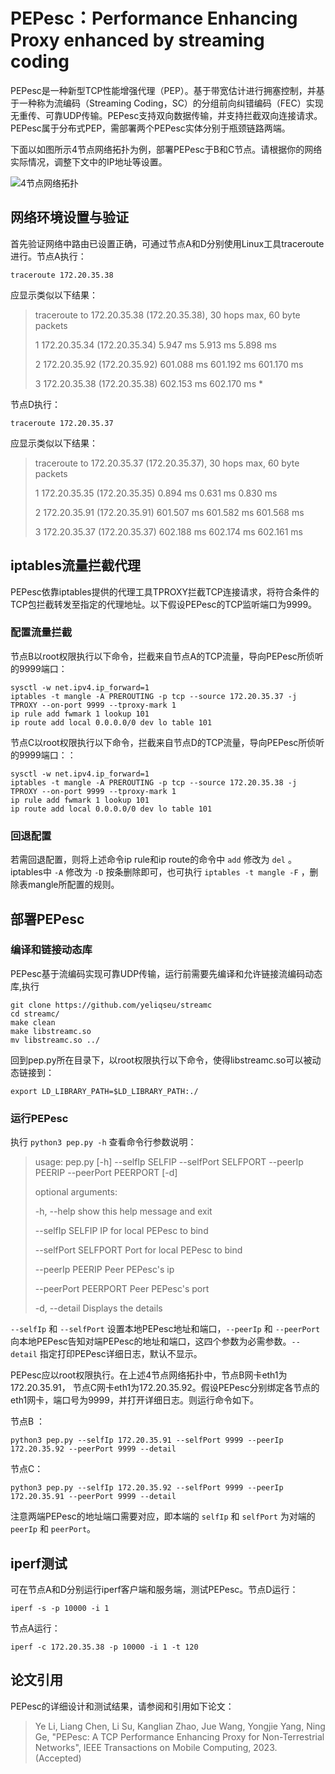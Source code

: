 # PEPesc：Performance Enhancing Proxy enhanced by streaming coding

PEPesc是一种新型TCP性能增强代理（PEP）。基于带宽估计进行拥塞控制，并基于一种称为流编码（Streaming Coding，SC）的分组前向纠错编码（FEC）实现无重传、可靠UDP传输。PEPesc支持双向数据传输，并支持拦截双向连接请求。PEPesc属于分布式PEP，需部署两个PEPesc实体分别于瓶颈链路两端。

下面以如图所示4节点网络拓扑为例，部署PEPesc于B和C节点。请根据你的网络实际情况，调整下文中的IP地址等设置。

![4节点网络拓扑](https://s2.loli.net/2022/08/20/PKbpVBHOykzQofg.jpg)

## 网络环境设置与验证
首先验证网络中路由已设置正确，可通过节点A和D分别使用Linux工具traceroute进行。节点A执行：

    traceroute 172.20.35.38

应显示类似以下结果：

> traceroute to 172.20.35.38 (172.20.35.38), 30 hops max, 60 byte packets
> 
>  1  172.20.35.34 (172.20.35.34)  5.947 ms  5.913 ms  5.898 ms
>  
>  2  172.20.35.92 (172.20.35.92)  601.088 ms  601.192 ms  601.170 ms
>  
>  3  172.20.35.38 (172.20.35.38)  602.153 ms  602.170 ms *

节点D执行：

    traceroute 172.20.35.37

应显示类似以下结果：

> traceroute to 172.20.35.37 (172.20.35.37), 30 hops max, 60 byte packets
> 
>  1  172.20.35.35 (172.20.35.35)  0.894 ms  0.631 ms  0.830 ms
>  
>  2  172.20.35.91 (172.20.35.91)  601.507 ms  601.582 ms  601.568 ms
>  
>  3  172.20.35.37 (172.20.35.37)  602.188 ms  602.174 ms  602.161 ms


## iptables流量拦截代理

PEPesc依靠iptables提供的代理工具TPROXY拦截TCP连接请求，将符合条件的TCP包拦截转发至指定的代理地址。以下假设PEPesc的TCP监听端口为9999。

### 配置流量拦截

节点B以root权限执行以下命令，拦截来自节点A的TCP流量，导向PEPesc所侦听的9999端口：

    sysctl -w net.ipv4.ip_forward=1
    iptables -t mangle -A PREROUTING -p tcp --source 172.20.35.37 -j TPROXY --on-port 9999 --tproxy-mark 1
    ip rule add fwmark 1 lookup 101
    ip route add local 0.0.0.0/0 dev lo table 101

节点C以root权限执行以下命令，拦截来自节点D的TCP流量，导向PEPesc所侦听的9999端口：：

    sysctl -w net.ipv4.ip_forward=1
    iptables -t mangle -A PREROUTING -p tcp --source 172.20.35.38 -j TPROXY --on-port 9999 --tproxy-mark 1
    ip rule add fwmark 1 lookup 101
    ip route add local 0.0.0.0/0 dev lo table 101

### 回退配置

若需回退配置，则将上述命令ip rule和ip route的命令中 `add` 修改为 `del` 。iptables中 `-A` 修改为 `-D` 按条删除即可，也可执行 `iptables -t mangle -F` ，删除表mangle所配置的规则。

## 部署PEPesc
### 编译和链接动态库
PEPesc基于流编码实现可靠UDP传输，运行前需要先编译和允许链接流编码动态库,执行

    git clone https://github.com/yeliqseu/streamc
    cd streamc/
    make clean
    make libstreamc.so
    mv libstreamc.so ../

回到pep.py所在目录下，以root权限执行以下命令，使得libstreamc.so可以被动态链接到：

    export LD_LIBRARY_PATH=$LD_LIBRARY_PATH:./

### 运行PEPesc

执行 `python3 pep.py -h` 查看命令行参数说明：

> usage: pep.py [-h] --selfIp SELFIP --selfPort SELFPORT --peerIp PEERIP --peerPort PEERPORT [-d]
> 
> optional arguments:
> 
>   -h, --help   show this help message and exit
>   
>   --selfIp SELFIP  IP for local PEPesc to bind
>   
>   --selfPort SELFPORT  Port for local PEPesc to bind
>   
>   --peerIp PEERIP  Peer PEPesc's ip
>   
>   --peerPort PEERPORT  Peer PEPesc's port
>   
>   -d, --detail Displays the details

`--selfIp` 和 `--selfPort` 设置本地PEPesc地址和端口，`--peerIp` 和 `--peerPort` 向本地PEPesc告知对端PEPesc的地址和端口，这四个参数为必需参数。`--detail` 指定打印PEPesc详细日志，默认不显示。

PEPesc应以root权限执行。在上述4节点网络拓扑中，节点B网卡eth1为172.20.35.91， 节点C网卡eth1为172.20.35.92。假设PEPesc分别绑定各节点的eth1网卡，端口号为9999，并打开详细日志。则运行命令如下。

节点B ：

    python3 pep.py --selfIp 172.20.35.91 --selfPort 9999 --peerIp 172.20.35.92 --peerPort 9999 --detail

节点C：

    python3 pep.py --selfIp 172.20.35.92 --selfPort 9999 --peerIp 172.20.35.91 --peerPort 9999 --detail

注意两端PEPesc的地址端口需要对应，即本端的 `selfIp` 和 `selfPort` 为对端的 `peerIp` 和 `peerPort`。

## iperf测试
可在节点A和D分别运行iperf客户端和服务端，测试PEPesc。节点D运行：
```
iperf -s -p 10000 -i 1
```
节点A运行：
```
iperf -c 172.20.35.38 -p 10000 -i 1 -t 120
```

## 论文引用

PEPesc的详细设计和测试结果，请参阅和引用如下论文：
<blockquote>
Ye Li, Liang Chen, Li Su, Kanglian Zhao, Jue Wang, Yongjie Yang, Ning Ge, "PEPesc: A TCP Performance Enhancing Proxy for Non-Terrestrial Networks", IEEE Transactions on Mobile Computing, 2023. (Accepted)
</blockquote>